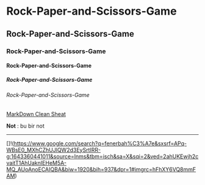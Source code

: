# Rock-Paper-and-Scissors-Game
## Rock-Paper-and-Scissors-Game
### Rock-Paper-and-Scissors-Game
#### Rock-Paper-and-Scissors-Game
##### Rock-Paper-and-Scissors-Game
###### Rock-Paper-and-Scissors-Game
[MarkDown Clean Sheat](https://enterprise.github.com/downloads/en/markdown-cheatsheet.pdf)

**Not** : bu bir not

----

[]!(https://www.google.com/search?q=fenerbah%C3%A7e&sxsrf=APq-WBsE0_MXhCZhUJlQW2d3EySrtIRR-g:1643360441011&source=lnms&tbm=isch&sa=X&sqi=2&ved=2ahUKEwjh2cvaitT1AhUaknIEHeM5A-MQ_AUoAnoECAIQBA&biw=1920&bih=937&dpr=1#imgrc=hFhXY6VQ8mmFAM)
